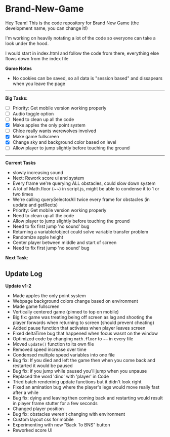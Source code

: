 ﻿# Brand-New-Game
Hey Team! This is the code repository for Brand New Game (the development name, you can change it!)

I'm working on heavily notating a lot of the code so everyone can take a look under the hood.

I would start in index.html and follow the code from there, everything else flows down from the index file


**Game Notes**
- No cookies can be saved, so all data is "session based" and dissapears when you leave the page

---

**Big Tasks:**
- [ ] Priority: Get mobile version working properly
- [ ] Audio toggle option
- [ ] Need to clean up all the code
- [x] Make apples the only point system
- [ ] Chloe really wants werewolves involved
- [x] Make game fullscreen
- [x] Change sky and background color based on level
- [ ] Allow player to jump slightly before touching the ground

---

**Current Tasks**
- slowly increasing sound
- Next: Rework score ui and system
- Every frame we're querying ALL obstacles, could slow down system
- A lot of Math.floor (~~) in script.js, might be able to condense it to 1 or two times
- We're calling querySelectorAll twice every frame for obstacles (in update and getRects)
- Priority: Get mobile version working properly
- Need to clean up all the code
- Allow player to jump slightly before touching the ground
- Need to fix first jump 'no sound' bug
- Returning a variable/object could solve variable transfer problem
- Randomize apple height
- Center player between middle and start of screen
- Need to fix first jump 'no sound' bug


**Next Task**:


## Update Log

**Update v1-2**
- Made apples the only point system
- Webpage background colors change based on environment
- Made game fullscreen
- Vertically centered game (pinned to top on mobile)
- Big fix: game was treating being off screen as lag and shooting the player forwards when returning to screen (should prevent cheating)
- Added pause function that activates when player leaves screen
- Fixed deltaTime bug that happened when focus wasnt on the window
- Optimized code by changing `math.floor` to `~~` in every file
- Moved `update()` function to its own file 
- Removed speed increase over time
- Condensed multiple speed variables into one file
- Bug fix: If you died and left the game then when you come back and restarted it would be paused
- Bug fix: if you jump while paused you'll jump when you unpause
- Replaced the word 'dino' with 'player' in Code
- Tried batch renderinig update functions but it didn't look right
- Fixed an amination bug where the player's legs would move really fast after a while
- Bug fix: dying and leaving then coming back and restarting would result in player frame stutter for a few seconds
- Changed player position
- Bug fix: obstacles weren't changing with environment
- Custom layout css for mobile
- Experimenting with new "Back To BNS" button
- Reworked score UI